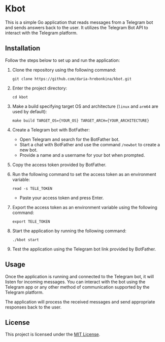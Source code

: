 # Kbot

This is a simple Go application that reads messages from a Telegram bot and sends answers back to the user. It utilizes the Telegram Bot API to interact with the Telegram platform.

## Installation

Follow the steps below to set up and run the application:

1. Clone the repository using the following command:
   ```
   git clone https://github.com/daria-hrebonkina/kbot.git
   ```

2. Enter the project directory:
   ```
   cd kbot
   ```

3. Make a build specifying target OS and architecture (`linux` and `arm64` are used by default):
   ```
   make build TARGET_OS={YOUR_OS} TARGET_ARCH={YOUR_ARCHITECTURE}
   ```

4. Create a Telegram bot with BotFather:
   - Open Telegram and search for the BotFather bot.
   - Start a chat with BotFather and use the command `/newbot` to create a new bot.
   - Provide a name and a username for your bot when prompted.

5. Copy the access token provided by BotFather.

6. Run the following command to set the access token as an environment variable:
   ```
   read -s TELE_TOKEN
   ```
   - Paste your access token and press Enter.

7. Export the access token as an environment variable using the following command:
   ```
   export TELE_TOKEN
   ```

8. Start the application by running the following command:
   ```
   ./kbot start
   ```

9. Test the application using the Telegram bot link provided by BotFather.

## Usage

Once the application is running and connected to the Telegram bot, it will listen for incoming messages. You can interact with the bot using the Telegram app or any other method of communication supported by the Telegram platform.

The application will process the received messages and send appropriate responses back to the user.

## License

This project is licensed under the [MIT License](LICENSE).
